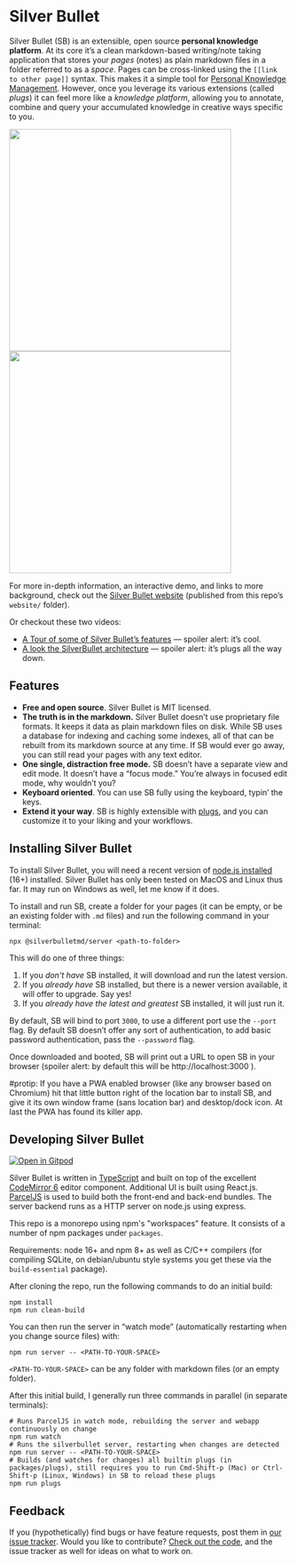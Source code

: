 # Silver Bullet
Silver Bullet (SB) is an extensible, open source **personal knowledge platform**. At its core it’s a clean markdown-based writing/note taking application that stores your _pages_ (notes) as plain markdown files in a folder referred to as a _space_. Pages can be cross-linked using the `[[link to other page]]` syntax. This makes it a simple tool for [Personal Knowledge Management](https://en.wikipedia.org/wiki/Personal_knowledge_management). However, once you leverage its various extensions (called _plugs_) it can feel more like a _knowledge platform_, allowing you to annotate, combine and query your accumulated knowledge in creative ways specific to you.

<img src="https://github.com/silverbulletmd/silverbullet/raw/main/images/silverbullet-pwa.png" height="400"/><img src="https://github.com/silverbulletmd/silverbullet/raw/main/images/silverbullet-ios.png" height="400"/>

For more in-depth information, an interactive demo, and links to more background, check out the [Silver Bullet website](https://silverbullet.md) (published from this repo’s `website/` folder).

Or checkout these two videos:

* [A Tour of some of Silver Bullet’s features](https://youtu.be/RYdc3UF9gok) — spoiler alert: it’s cool.
* [A look the SilverBullet architecture](https://youtu.be/mXCGau05p5o) — spoiler alert: it’s plugs all the way down.

## Features
* **Free and open source**. Silver Bullet is MIT licensed.
* **The truth is in the markdown.** Silver Bullet doesn’t use proprietary file formats. It keeps it data as plain markdown files on disk. While SB uses a database for indexing and caching some indexes, all of that can be rebuilt from its markdown source at any time. If SB would ever go away, you can still read your pages with any text editor.
* **One single, distraction free mode.** SB doesn’t have a separate view and edit mode. It doesn’t have a “focus mode.” You’re always in focused edit mode, why wouldn’t you?
* **Keyboard oriented**. You can use SB fully using the keyboard, typin’ the keys.
* **Extend it your way**. SB is highly extensible with [plugs](https://silverbullet.md/🔌_Plugs), and you can customize it to your liking and your workflows.

## Installing Silver Bullet
To install Silver Bullet, you will need a recent version of [node.js installed](https://nodejs.org/en/) (16+) installed. Silver Bullet has only been tested on MacOS and Linux thus far. It may run on Windows as well, let me know if it does.

To install and run SB, create a folder for your pages (it can be empty, or be an existing folder with `.md` files) and run the following command in your terminal:

    npx @silverbulletmd/server <path-to-folder>

This will do one of three things:

1. If you _don’t have_ SB installed, it will download and run the latest version.
2. If you _already have_ SB installed, but there is a newer version available, it will offer to upgrade. Say yes!
3. If you _already have the latest and greatest_ SB installed, it will just run it.

By default, SB will bind to port `3000`, to use a different port use the `--port` flag. By default SB doesn’t offer any sort of authentication, to add basic password authentication, pass the `--password` flag.

Once downloaded and booted, SB will print out a URL to open SB in your browser (spoiler alert: by default this will be http://localhost:3000 ).

#protip: If you have a PWA enabled browser (like any browser based on Chromium) hit that little button right of the location bar to install SB, and give it its own window frame (sans location bar) and desktop/dock icon. At last the PWA has found its killer app.

## Developing Silver Bullet

[![Open in Gitpod](https://gitpod.io/button/open-in-gitpod.svg)](https://gitpod.io/https://github.com/silverbulletmd/silverbullet)

Silver Bullet is written in [TypeScript](https://www.typescriptlang.org/) and built on top of the excellent [CodeMirror 6](https://codemirror.net/) editor component. Additional UI is built using React.js. [ParcelJS](https://parceljs.org/) is used to build both the front-end and back-end bundles. The server backend runs as a HTTP server on node.js using express.

This repo is a monorepo using npm's "workspaces" feature. It consists of a number of npm packages under `packages`.

Requirements: node 16+ and npm 8+ as well as C/C++ compilers (for compiling SQLite, on debian/ubuntu style systems you get these via the `build-essential` package).

After cloning the repo, run the following commands to do an initial build:

```shell
npm install
npm run clean-build
```

You can then run the server in “watch mode” (automatically restarting when you change source files) with:

```shell
npm run server -- <PATH-TO-YOUR-SPACE>
```

`<PATH-TO-YOUR-SPACE>` can be any folder with markdown files (or an empty folder).

After this initial build, I generally run three commands in parallel (in separate terminals):

```shell
# Runs ParcelJS in watch mode, rebuilding the server and webapp continuously on change
npm run watch
# Runs the silverbullet server, restarting when changes are detected
npm run server -- <PATH-TO-YOUR-SPACE>
# Builds (and watches for changes) all builtin plugs (in packages/plugs), still requires you to run Cmd-Shift-p (Mac) or Ctrl-Shift-p (Linux, Windows) in SB to reload these plugs
npm run plugs
```


## Feedback
If you (hypothetically) find bugs or have feature requests, post them in [our issue tracker](https://github.com/silverbulletmd/silverbullet/issues). Would you like to contribute? [Check out the code](https://github.com/silverbulletmd/silverbullet), and the issue tracker as well for ideas on what to work on.

